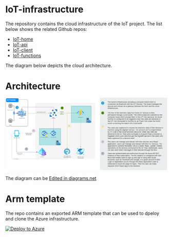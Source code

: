 # IoT-infrastructure

The repository contains the cloud infrastructure of the IoT project. The list below shows the related Github repos:
* [IoT-home](https://github.com/John-ltf/IoT-home)
* [IoT-api](https://github.com/John-ltf/IoT-api)
* [IoT-client](https://github.com/John-ltf/IoT-client)
* [IoT-functions](https://github.com/John-ltf/IoT-functions)

The diagram below depicts the cloud architecture.

# Architecture

![Diagram](https://github.com/John-ltf/IoT-infrastructure/blob/master/iot-infrastructure.drawio.png)

The diagram can be <a href="https://app.diagrams.net/#Uhttps%3A%2F%2Fraw.githubusercontent.com%2FJohn-ltf%2FIoT-infrastructure%2Fmaster%2Fiot-infrastructure.drawio.png" target="_blank">Edited in diagrams.net</a>

# Arm template

The repo contains an exported ARM template that can be used to dpeloy and clone the Azure infrastructure.

[![Deploy to Azure](https://aka.ms/deploytoazurebutton)](https://portal.azure.com/#create/Microsoft.Template/uri/https%3A%2F%2Fraw.githubusercontent.com%2FJohn-ltf%2FIoT-infrastructure%2Fmaster%2FARM-template%2Ftemplate.json)

